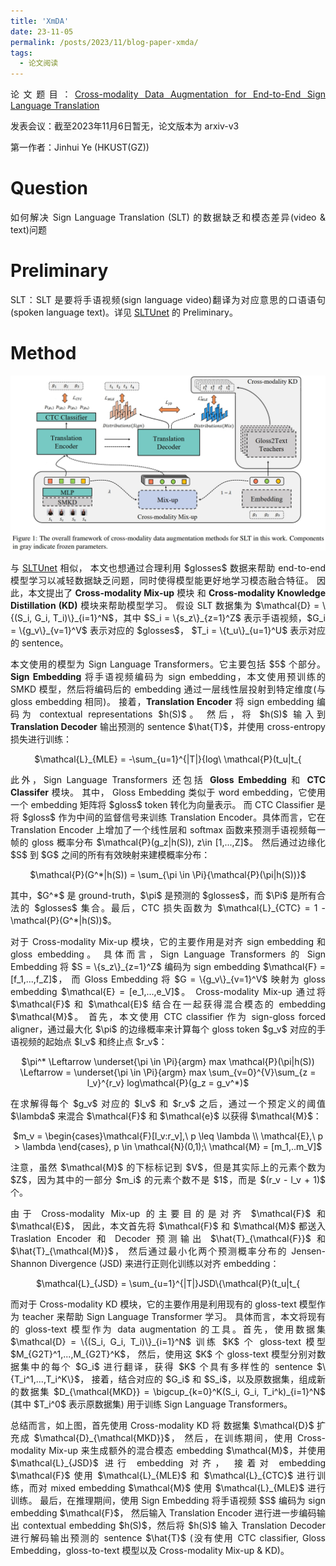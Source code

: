 ```yaml
---
title: 'XmDA'
date: 23-11-05
permalink: /posts/2023/11/blog-paper-xmda/
tags:
  - 论文阅读
---
```


<p style="text-align:justify; text-justify:inter-ideograph;"> 论文题目：<a href="https://arxiv.org/abs/2305.11096" target="_blank" title="XmDA">Cross-modality Data Augmentation for End-to-End Sign Language Translation</a></p>

<p style="text-align:justify; text-justify:inter-ideograph;">发表会议：截至2023年11月6日暂无，论文版本为 arxiv-v3</p>

第一作者：Jinhui Ye (HKUST(GZ))

Question
===

<p style="text-align:justify; text-justify:inter-ideograph;">如何解决 Sign Language Translation (SLT) 的数据缺乏和模态差异(video & text)问题</p>

Preliminary
===

<p style="text-align:justify; text-justify:inter-ideograph;">SLT：SLT 是要将手语视频(sign language video)翻译为对应意思的口语语句(spoken language text)。详见 <a href="https://cai-jianfeng.github.io/posts/2023/11/blog-paper-sltunet/" target="_blank">SLTUnet</a> 的 Preliminary。</p>

Method
===

![XmDA architecture](/images/paper_XmDA_architecture.png)

<p style="text-align:justify; text-justify:inter-ideograph;">与 <a href="https://cai-jianfeng.github.io/posts/2023/11/blog-paper-sltunet/" target="_blank">SLTUnet</a> 相似，
本文也想通过合理利用 $glosses$ 数据来帮助 end-to-end 模型学习以减轻数据缺乏问题，同时使得模型能更好地学习模态融合特征。
因此，本文提出了 <b>Cross-modality Mix-up</b> 模块 和 <b>Cross-modality Knowledge Distillation (KD)</b> 模块来帮助模型学习。
假设 SLT 数据集为 $\mathcal{D} = \{(S_i, G_i, T_i)\}_{i=1}^N$，其中 $S_i = \{s_z\}_{z=1}^Z$ 表示手语视频，$G_i = \{g_v\}_{v=1}^V$ 表示对应的 $glosses$，
$T_i = \{t_u\}_{u=1}^U$ 表示对应的 sentence。</p>

<p style="text-align:justify; text-justify:inter-ideograph;">本文使用的模型为 Sign Language Transformers。它主要包括 $5$ 个部分。
<b>Sign Embedding</b> 将手语视频编码为 sign embedding，本文使用预训练的 SMKD 模型，然后将编码后的 embedding 通过一层线性层投射到特定维度(与 gloss embedding 相同)。
接着，<b>Translation Encoder</b> 将 sign embedding 编码为 contextual representations $h(S)$。
然后，将 $h(S)$ 输入到 <b>Translation Decoder</b> 输出预测的 sentence $\hat{T}$，并使用 cross-entropy 损失进行训练：</p>

<center>$\mathcal{L}_{MLE} = -\sum_{u=1}^{|T|}{log\ \mathcal{P}(t_u|t_{<u},h(S))}$</center>

<p style="text-align:justify; text-justify:inter-ideograph;">此外，Sign Language Transformers 还包括 <b>Gloss Embedding</b> 和 <b>CTC Classifer</b> 模块。
其中， Gloss Embedding 类似于 word embedding，它使用一个 embedding 矩阵将 $gloss$ token 转化为向量表示。
而 CTC Classifier 是将 $gloss$ 作为中间的监督信号来训练 Translation Encoder。具体而言，它在 Translation Encoder 上增加了一个线性层和 softmax 函数来预测手语视频每一帧的 gloss 概率分布 $\mathcal{P}(g_z|h(S)), z\in [1,...,Z]$。
然后通过边缘化 $S$ 到 $G$ 之间的所有有效映射来建模概率分布：</p>

<center>$\mathcal{P}(G^*|h(S)) = \sum_{\pi \in \Pi}{\mathcal{P}(\pi|h(S))}$</center>

<p style="text-align:justify; text-justify:inter-ideograph;">其中，$G^*$ 是 ground-truth，$\pi$ 是预测的 $glosses$，而 $\Pi$ 是所有合法的 $glosses$ 集合。最后，CTC 损失函数为 $\mathcal{L}_{CTC} = 1 - \mathcal{P}(G^*|h(S))$。</p>

<p style="text-align:justify; text-justify:inter-ideograph;">对于 Cross-modality Mix-up 模块，它的主要作用是对齐 sign embedding 和 gloss embedding。
具体而言，Sign Language Transformers 的 Sign Embedding 将 $S = \{s_z\}_{z=1}^Z$ 编码为 sign embedding $\mathcal{F} = [f_1,...,f_Z]$，
而 Gloss Embedding 将 $G = \{g_v\}_{v=1}^V$ 映射为 gloss embedding $\mathcal{E} = [e_1,...,e_V]$。
Cross-modality Mix-up 通过将 $\mathcal{F}$ 和 $\mathcal{E}$ 结合在一起获得混合模态的 embedding $\mathcal{M}$。
首先，本文使用 CTC classifier 作为 sign-gloss forced aligner，通过最大化 $\pi$ 的边缘概率来计算每个 gloss token $g_v$ 对应的手语视频的起始点 $l_v$ 和终止点 $r_v$：</p>

<center>$\pi^* \Leftarrow \underset{\pi \in \Pi}{argm} max \mathcal{P}(\pi|h(S)) \Leftarrow = \underset{\pi \in \Pi}{argm} max \sum_{v=0}^{V}\sum_{z = l_v}^{r_v} log\mathcal{P}(g_z = g_v^*)$</center>

<p style="text-align:justify; text-justify:inter-ideograph;">在求解得每个 $g_v$ 对应的 $l_v$ 和 $r_v$ 之后，通过一个预定义的阈值 $\lambda$ 来混合 $\mathcal{F}$ 和 $\mathcal{e}$ 以获得 $\mathcal{M}$：</p>

<center>$m_v = \begin{cases}\mathcal{F}[l_v:r_v],\ p \leq \lambda \\ \mathcal{E},\ p > \lambda \end{cases}, p \in \mathcal{N}(0,1);\ \mathcal{M} = [m_1,..m_V]$</center>

<p style="text-align:justify; text-justify:inter-ideograph;">注意，虽然 $\mathcal{M}$ 的下标标记到 $V$，但是其实际上的元素个数为 $Z$，因为其中的一部分 $m_i$ 的元素个数不是 $1$，而是 $(r_v - l_v + 1)$ 个。</p>

<p style="text-align:justify; text-justify:inter-ideograph;">由于 Cross-modality Mix-up 的主要目的是对齐 $\mathcal{F}$ 和 $\mathcal{E}$，
因此，本文首先将 $\mathcal{F}$ 和 $\mathcal{M}$ 都送入 Traslation Encoder 和 Decoder 预测输出 $\hat{T}_{\mathcal{F}}$ 和 $\hat{T}_{\mathcal{M}}$，
然后通过最小化两个预测概率分布的 Jensen-Shannon Divergence (JSD) 来进行正则化训练以对齐 embedding：</p>

<center>$\mathcal{L}_{JSD} = \sum_{u=1}^{|T|}JSD\{\mathcal{P}(t_u|t_{<u},\mathcal{F}) || \mathcal{P}(t_u|t_{<u},\mathcal{M})\}$</center>

<p style="text-align:justify; text-justify:inter-ideograph;">而对于 Cross-modality KD 模块，它的主要作用是利用现有的 gloss-text 模型作为 teacher 来帮助 Sign Language Transformer 学习。
具体而言，本文将现有的 gloss-text 模型作为 data augmentation 的工具。首先，使用数据集 $\mathcal{D} = \{(S_i, G_i, T_i)\}_{i=1}^N$ 训练 $K$ 个 gloss-text 模型 $M_{G2T}^1,...,M_{G2T}^K$，
然后，使用这 $K$ 个 gloss-text 模型分别对数据集中的每个 $G_i$ 进行翻译，获得 $K$ 个具有多样性的 sentence $\{T_i^1,...,T_i^K\}$，
接着，结合对应的 $G_i$ 和 $S_i$，以及原数据集，组成新的数据集 $D_{\mathcal{MKD}} = \bigcup_{k=0}^K(S_i, G_i, T_i^k)_{i=1}^N$ (其中 $T_i^0$ 表示原数据集) 用于训练 Sign Language Transformers。</p>

<p style="text-align:justify; text-justify:inter-ideograph;">总结而言，如上图，首先使用 Cross-modality KD 将 数据集 $\mathcal{D}$ 扩充成 $\mathcal{D}_{\mathcal{MKD}}$，
然后，在训练期间，使用 Cross-modality Mix-up 来生成额外的混合模态 embedding $\mathcal{M}$，并使用 $\mathcal{L}_{JSD}$ 进行 embedding 对齐，
接着对 embedding $\mathcal{F}$ 使用 $\mathcal{L}_{MLE}$ 和 $\mathcal{L}_{CTC}$ 进行训练，而对 mixed embedding $\mathcal{M}$ 使用 $\mathcal{L}_{MLE}$ 进行训练。
最后，在推理期间，使用 Sign Embedding 将手语视频 $S$ 编码为 sign embedding $\mathcal{F}$，
然后输入 Translation Encoder 进行进一步编码输出 contextual embedding $h(S)$，然后将 $h(S)$ 输入 Translation Decoder 进行解码输出预测的 sentence $\hat{T}$ 
(没有使用 CTC classifier, Gloss Embedding，gloss-to-text 模型以及 Cross-modality Mix-up & KD)。</p>
